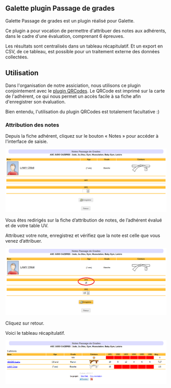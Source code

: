 ## Galette plugin Passage de grades

Galette Passage de grades est un plugin réalisé pour Galette.

Ce plugin a pour vocation de permettre d'attribuer des notes aux adhérents, dans le cadre d'une évaluation, comprenant 6 épreuves.

Les résultats sont centralisés dans un tableau récapitulatif. Et un export en CSV, de ce tableau, est possible pour un traitement externe des données collectées.

## Utilisation

Dans l'organisation de notre assiciation, nous utilisons ce plugin conjointement avec le [plugin QRCodes](https://galette-community.github.io/plugin-qrcodes/). Le QRCode est imprimé sur la carte de l'adhérent, ce qui nous permet un accès facile à sa fiche afin d'enregistrer son évaluation.

Bien entendu, l'utilisation du plugin QRCodes est totalement facultative :)

### Attribution des notes

Depuis la fiche adhérent, cliquez sur le bouton « Notes » pour accéder à l'interface de saisie.

![](images/add_note.png)

Vous êtes redirigés sur la fiche d’attribution de notes, de l’adhérent évalué et de votre table UV.

Attribuez votre note, enregistrez et vérifiez que la note est celle que vous venez d’attribuer.

![](images/note_added.png)

Cliquez sur retour.

Voici le tableau récapitulatif.

![](images/recap.png)
